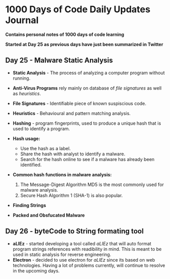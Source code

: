 

# 1000 Days of Code Daily Updates Journal
**Contains personal notes of 1000 days of code learning**

**Started at Day 25 as previous days have just been summarized in Twitter**

 ## Day 25 - Malware Static Analysis
- **Static Analysis** - The process of analyzing a computer program without running.
- **Anti-Virus Programs** rely mainly on database of *file signatures* as well as *heuristics*.
- **File Signatures** - Identifiable piece of known suspiscious code.
- **Heuristics** - Behavioural and pattern matching analysis.
- **Hashing** - program fingerprints, used to produce a unique hash that is used to identify a program.

- **Hash usage:**
	- Use the hash as a label.
	- Share the hash with analyst to identify a malware.
	- Search for the hash online to see if a malware has already been identified.
- **Common hash functions in malware analysis:** 
	1. The Message-Digest Algorithm MD5 is the most commonly used for malware analysis.
	2. Secure Hash Algorithm 1 (SHA-1) is also popular.
	
- **Finding Strings**
- **Packed and Obsfucated Malware**

 ## Day 26 - byteCode to String formating tool
- **aLIEz** - started developing a tool called *aLIEz* that will auto format program strings references with readibility in mind. This is meant to be used in static analysis for reverse engineering.
- **Electron** - decided to use electron for *aLIEz* since its based on web technologies. Having a lot of problems currently, will continue to resolve in the upcoming days.
